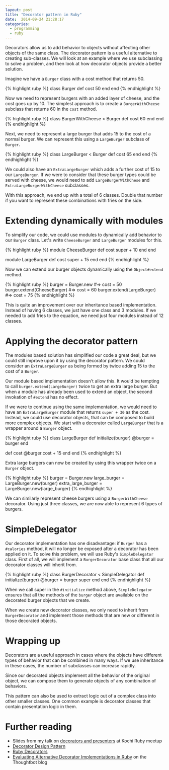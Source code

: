 ```yaml
---
layout: post
title: "Decorator pattern in Ruby"
date:  2014-09-24 21:28:17
categories:
  - programming
  - ruby
---
```


Decorators allow us to add behavior to objects without affecting other objects of the same class. The decorator pattern is a useful alternative to creating sub-classes. We will look at an example where we use subclassing to solve a problem, and then look at how decorator objects provide a better solution.

Imagine we have a `Burger` class with a cost method that returns 50.

{% highlight ruby %}
class Burger
  def cost
    50
  end
end
{% endhighlight %}

Now we need to represent burgers with an added layer of cheese, and the cost goes up by 10. The simplest approach is to create a `BurgerWithCheese` subclass that returns 60 in the `cost` method.

{% highlight ruby %}
class BurgerWithCheese < Burger
  def cost
    60
  end
end
{% endhighlight %}

Next, we need to represent a large burger that adds 15 to the cost of a normal burger. We can represent this using a `LargeBurger` subclass of `Burger`.

{% highlight ruby %}
class LargeBurger < Burger
  def cost
    65
  end
end
{% endhighlight %}

We could also have an `ExtraLargeBurger` which adds a further cost of 15 to our `LargeBurger`. If we were to consider that these burger types could be served with cheese, we would need to add `LargeBurgerWithChese` and `ExtraLargeBurgerWithCheese` subclasses.

With this approach, we end up with a total of 6 classes. Double that number if you want to represent these combinations with fries on the side.

# Extending dynamically with modules

To simplify our code, we could use modules to dynamically add behavior to our `Burger` class. Let's write `CheeseBurger` and `LargeBurger` modules for this.

{% highlight ruby %}
module CheeseBurger
  def cost
    super + 10
  end
end

module LargeBurger
  def cost
    super + 15
  end
end
{% endhighlight %}

Now we can extend our burger objects dynamically using the `Object#extend` method.

{% highlight ruby %}
burger = Burger.new         #=> cost = 50
burger.extend(CheeseBurger) #=> cost = 60
burger.extend(LargeBurger)  #=> cost = 75
{% endhighlight %}

This is quite an improvement over our inheritance based implementation. Instead of having 6 classes, we just have one class and 3 modules. If we needed to add fries to the equation, we need just four modules instead of 12 classes.

# Applying the decorator pattern

The modules based solution has simplified our code a great deal, but we could still improve upon it by using the decorator pattern. We could consider an `ExtraLargeBurger` as being formed by twice adding 15 to the cost of a `Burger`.

Our module based implementation doesn't allow this. It would be tempting to call `burger.extend(LargeBurger)` twice to get an extra large burger. But when a module has already been used to extend an object, the second invokation of `#extend` has no effect.

If we were to continue using the same implementation, we would need to have an `ExtraLargeBurger` module that returns `super + 30` as the cost. Instead, we could use decorator objects, that can be composed to build more complex objects. We start with a decorator called `LargeBurger` that is a wrapper around a `Burger` object.

{% highlight ruby %}
class LargeBurger
  def initialize(burger)
    @burger = burger
  end

  def cost
    @burger.cost + 15
  end
end
{% endhighlight %}

Extra large burgers can now be created by using this wrapper twice on a `Burger` object.

{% highlight ruby %}
burger = Burger.new
large_burger = LargeBurger.new(burger)
extra_large_burger = LargeBurger.new(large_burger)
{% endhighlight %}

We can similarly represent cheese burgers using a `BurgerWithCheese` decorator. Using just three classes, we are now able to represent 6 types of burgers.

# SimpleDelegator

Our decorator implementation has one disadvantage: if `Burger` has a `#calories` method, it will no longer be exposed after a decorator has been applied on it. To solve this problem, we will use Ruby's `SimpleDelegator` class. First of all, we will implement a `BurgerDecorator` base class that all our decorator classes will inherit from.

{% highlight ruby %}
class BurgerDecorator < SimpleDelegator
  def initialize(burger)
    @burger = burger
    super
  end
end
{% endhighlight %}

When we call super in the `#initialize` method above, `SimpleDelegator` ensures that all the methods of the `burger` object are available on the decorated burger objects that we create.

When we create new decorator classes, we only need to inherit from `BurgerDecorator` and implement those methods that are new or different in those decorated objects.

# Wrapping up

Decorators are a useful approach in cases where the objects have different types of behavior that can be combined in many ways. If we use inheritance in these cases, the number of subclasses can increase rapidly.

Since our decorated objects implement all the behavior of the original object, we can compose them to generate objects of any combination of behaviors.

This pattern can also be used to extract logic out of a complex class into other smaller classes. One common example is decorator classes that contain presentation logic in them.

# Further reading

* Slides from my talk on [decorators and presenters](/slides/decorator-pattern/) at Kochi Ruby meetup
* [Decorator Design Pattern](http://sourcemaking.com/design_patterns/decorator)
* [Ruby Decorators](http://codebrahma.com/design/patterns/2014/04/28/ruby-decorators.html)
* [Evaluating Alternative Decorator Implementations in Ruby](http://robots.thoughtbot.com/evaluating-alternative-decorator-implementations-in) on the Thoughtbot blog
